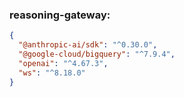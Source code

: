 ### **reasoning-gateway:**

```json
{
  "@anthropic-ai/sdk": "^0.30.0",
  "@google-cloud/bigquery": "^7.9.4",
  "openai": "^4.67.3",
  "ws": "^8.18.0"
}
```
